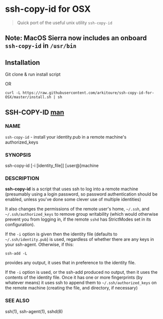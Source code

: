 # ssh-copy-id for OSX

> Quick port of the useful unix utility `ssh-copy-id`

## Note: MacOS Sierra now includes an onboard `ssh-copy-id` in `/usr/bin` 

## Installation

Git clone & run install script

OR

`curl -L https://raw.githubusercontent.com/arkitoure/ssh-copy-id-for-OSX/master/install.sh | sh
`


## SSH-COPY-ID [man][man]

### NAME
`ssh-copy-id` - install your identity.pub in a remote machine's authorized_keys

### SYNOPSIS
ssh-copy-id [-i [identity_file]] [user@]machine

### DESCRIPTION

**ssh-copy-id** is a script that uses ssh to log into a remote machine (presumably using a login password, so password authentication should be enabled, unless
you've done some clever use of multiple identities)

It also changes the permissions of the remote user's home, `~/.ssh`, and `~/.ssh/authorized_keys` to remove group writability (which would otherwise prevent
you from logging in, if the remote `sshd` has StrictModes set in its configuration).

If the `-i` option is given then the identity file (defaults to `~/.ssh/identity.pub`) is used, regardless of whether there are any keys in your ssh-agent.
Otherwise, if this:

`ssh-add -L`

provides any output, it uses that in preference to the identity file.

If the `-i` option is used, or the ssh-add produced no output, then it uses the contents of the identity file. Once it has one or more fingerprints (by
whatever means) it uses ssh to append them to `~/.ssh/authorized_keys` on the remote machine (creating the file, and directory, if necessary)

### SEE ALSO

ssh(1), ssh-agent(1), sshd(8)

[man]: http://linux.die.net/man/1/ssh-copy-id
